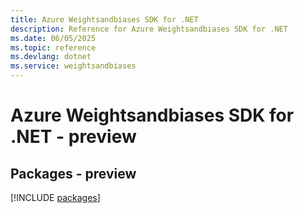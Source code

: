 ```yaml
---
title: Azure Weightsandbiases SDK for .NET
description: Reference for Azure Weightsandbiases SDK for .NET
ms.date: 06/05/2025
ms.topic: reference
ms.devlang: dotnet
ms.service: weightsandbiases
---
```

# Azure Weightsandbiases SDK for .NET - preview
## Packages - preview
[!INCLUDE [packages](weightsandbiases-index.md)]